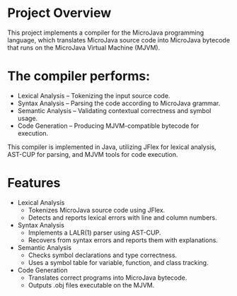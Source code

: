 # Project Overview
This project implements a compiler for the MicroJava programming language, which translates MicroJava source code into MicroJava bytecode that runs on the MicroJava Virtual Machine (MJVM).

# The compiler performs:
  - Lexical Analysis – Tokenizing the input source code.
  - Syntax Analysis – Parsing the code according to MicroJava grammar.
  - Semantic Analysis – Validating contextual correctness and symbol usage.
  - Code Generation – Producing MJVM-compatible bytecode for execution.

This compiler is implemented in Java, utilizing JFlex for lexical analysis, AST-CUP for parsing, and MJVM tools for code execution.

# Features
- Lexical Analysis
  - Tokenizes MicroJava source code using JFlex.
  - Detects and reports lexical errors with line and column numbers.
- Syntax Analysis
  - Implements a LALR(1) parser using AST-CUP.
  - Recovers from syntax errors and reports them with explanations.
- Semantic Analysis
  - Checks symbol declarations and type correctness.
  - Uses a symbol table for variable, function, and class tracking.
- Code Generation
  - Translates correct programs into MicroJava bytecode.
  - Outputs .obj files executable on the MJVM.

